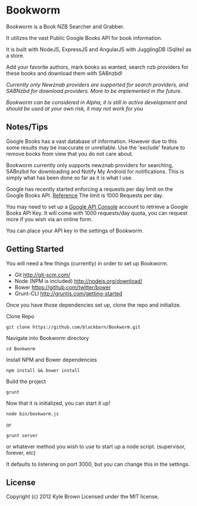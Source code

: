 # Bookworm

Bookworm is a Book NZB Searcher and Grabber.

It utilizes the vast Public Google Books API for book information.

It is built with NodeJS, ExpressJS and AngularJS with JugglingDB (Sqlite) as a store.

Add your favorite authors, mark books as wanted, search nzb providers for these books and download them with SABnzbd!

_Currently only Newznab providers are supported for search providers, and SABNzbd for download providers. More to be implemented in the future._

_Bookworm can be considered in Alpha, it is still in active development and should be used at your own risk, it may not work for you_

## Notes/Tips

Google Books has a vast database of information. However due to this some results may be inaccurate or unreliable. Use the 'exclude' feature to remove books from view that you do not care about.

Bookworm currently only supports newznab providers for searching, SABnzbd for downloading and Notify My Android for notifications. This is simply what has been done so far as it is what I use.

Google has recently started enforcing a requests per day limit on the Google Books API.
[Reference](http://productforums.google.com/forum/#!msg/books-api/64GYbc9sRW4/jD8CNdpcPhMJ)
The limit is 1000 Requests per day.

You may need to set up a [Google API Console](https://code.google.com/apis/console/) account to retrieve a Google Books API Key.
It will come with 1000 requests/day quota, you can request more if you wish via an online form.

You can place your API key in the settings of Bookworm.

## Getting Started

You will need a few things (currently) in order to set up Bookworm.

* Git http://git-scm.com/
* Node (NPM is included) http://nodejs.org/download/
* Bower https://github.com/twitter/bower
* Grunt-CLI http://gruntjs.com/getting-started

Once you have those dependencies set up, clone the repo and initialize.

Clone Repo
```
git clone https://github.com/blackbarn/Bookworm.git
```
Navigate into Bookworm directory
```
cd Bookworm
```
Install NPM and Bower dependencies
```
npm install && bower install
```
Build the project
```
grunt
```

Now that it is initialized, you can start it up!
```
node bin/bookworm.js
```
or
```
grunt server
```
or whatever method you wish to use to start up a node script. (supervisor, forever, etc)

It defaults to listening on port 3000, but you can change this in the settings.

## License
Copyright (c) 2012 Kyle Brown
Licensed under the MIT license.
